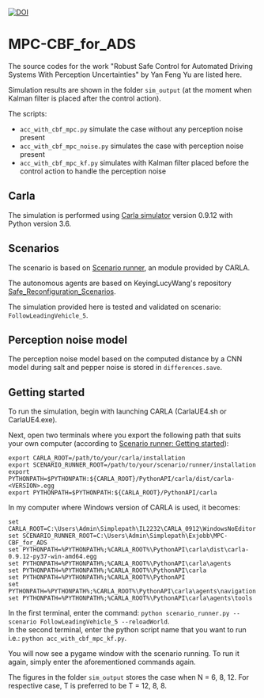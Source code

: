 [![DOI](https://zenodo.org/badge/505930246.svg)](https://zenodo.org/badge/latestdoi/505930246)
# MPC-CBF_for_ADS

The source codes for the work "Robust Safe Control for Automated Driving Systems With Perception Uncertainties" by Yan Feng Yu are listed here.

Simulation results are shown in the folder `sim_output` (at the moment when Kalman filter is placed after the control action). 

The scripts: 
* `acc_with_cbf_mpc.py` simulate the case without any perception noise present
* `acc_with_cbf_mpc_noise.py` simulates the case with perception noise present
* `acc_with_cbf_mpc_kf.py` simulates with Kalman filter placed before the control action to handle the perception noise


## Carla

The simulation is performed using [Carla simulator](https://github.com/carla-simulator/carla) version 0.9.12 with Python version 3.6.

## Scenarios

The scenario is based on [Scenario runner](https://github.com/carla-simulator/scenario_runner), an module provided by CARLA.

The autonomous agents are based on KeyingLucyWang's repository [Safe_Reconfiguration_Scenarios](https://github.com/KeyingLucyWang/Safe_Reconfiguration_Scenarios).

The simulation provided here is tested and validated on scenario: `FollowLeadingVehicle_5`.

## Perception noise model

The perception noise model based on the computed distance by a CNN model during salt and pepper noise is stored in `differences.save`.

## Getting started

To run the simulation, begin with launching CARLA (CarlaUE4.sh or CarlaUE4.exe).

Next, open two terminals where you export the following path that suits your own computer (according to [Scenario runner: Getting started](https://carla-scenariorunner.readthedocs.io/en/latest/getting_scenariorunner/)):
```
export CARLA_ROOT=/path/to/your/carla/installation
export SCENARIO_RUNNER_ROOT=/path/to/your/scenario/runner/installation
export PYTHONPATH=$PYTHONPATH:${CARLA_ROOT}/PythonAPI/carla/dist/carla-<VERSION>.egg
export PYTHONPATH=$PYTHONPATH:${CARLA_ROOT}/PythonAPI/carla
```
In my computer where Windows version of CARLA is used, it becomes:
```
set CARLA_ROOT=C:\Users\Admin\Simplepath\IL2232\CARLA_0912\WindowsNoEditor
set SCENARIO_RUNNER_ROOT=C:\Users\Admin\Simplepath\Exjobb\MPC-CBF_for_ADS
set PYTHONPATH=%PYTHONPATH%;%CARLA_ROOT%\PythonAPI\carla\dist\carla-0.9.12-py37-win-amd64.egg
set PYTHONPATH=%PYTHONPATH%;%CARLA_ROOT%\PythonAPI\carla\agents
set PYTHONPATH=%PYTHONPATH%;%CARLA_ROOT%\PythonAPI\carla
set PYTHONPATH=%PYTHONPATH%;%CARLA_ROOT%\PythonAPI
set PYTHONPATH=%PYTHONPATH%;%CARLA_ROOT%\PythonAPI\carla\agents\navigation
set PYTHONPATH=%PYTHONPATH%;%CARLA_ROOT%\PythonAPI\carla\agents\tools
```
In the first terminal, enter the command: `python scenario_runner.py --scenario FollowLeadingVehicle_5 --reloadWorld`.  
In the second terminal, enter the python script name that you want to run i.e.: `python acc_with_cbf_mpc_kf.py`.

You will now see a pygame window with the scenario running. To run it again, simply enter the aforementioned commands again. 

The figures in the folder `sim_output` stores the case when N = 6, 8, 12. For respective case, T is preferred to be T = 12, 8, 8.
